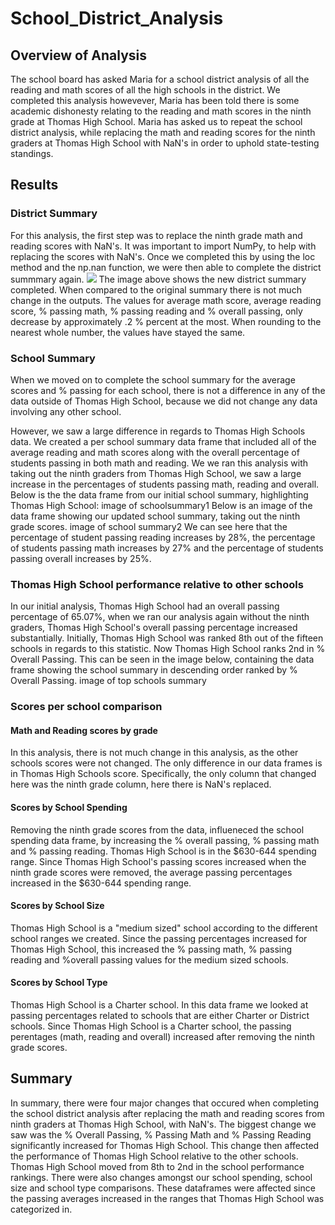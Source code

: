 # School_District_Analysis

## Overview of Analysis 
The school board has asked Maria for a school district analysis of all the reading and math scores of all the high schools in the district. 
We completed this analysis howevever, Maria has been told there is some academic dishonesty relating to the reading and math scores in the 
ninth grade at Thomas High School. Maria has asked us to repeat the school district analysis, while replacing the math and reading scores for 
the ninth graders at Thomas High School with NaN's in order to uphold state-testing standings. 

## Results
### District Summary 
For this analysis, the first step was to replace the ninth grade math and reading scores with NaN's.
It was important to import NumPy, to help with replacing the scores with NaN's. Once we completed this by using the loc method and the np.nan function, we were then able to complete the district summmary again.
![](resources/dataframe)
The image above shows the new district summary completed. When compared to the original summary there is not much change in the outputs. The values for average math score, average reading score, % passing math, % passing reading and % overall passing, only decrease by approximately .2 % percent at the most. When rounding to the nearest whole number, the values have stayed the same. 

### School Summary 
When we moved on to complete the school summary for the average scores and % passing for each school, there is not a difference in any of the data outside of Thomas High School, because we did not change any data involving any other school.

However, we saw a large difference in regards to Thomas High Schools data. 
We created a per school summary data frame that included all of the average reading and math scores along with the overall percentage of students passing in both math and reading. We we ran this analysis with taking out the ninth graders from Thomas High School, we saw a large increase in the percentages of students passing math, reading and overall. Below is the the data frame from our initial school summary, highlighting Thomas High School:
image of schoolsummary1
Below is an image of the data frame showing our updated school summary, taking out the ninth grade scores.
image of school summary2
We can see here that the percentage of student passing reading increases by 28%, the percentage of students passing math increases by 27% and the percentage of students passing overall increases by 25%.

### Thomas High School performance relative to other schools
In our initial analysis, Thomas High School had an overall passing percentage of 65.07%, when we ran our analysis again without the ninth graders, Thomas High School's overall passing percentage increased substantially. 
Initially, Thomas High School was ranked 8th out of the fifteen schools in regards to this statistic. Now Thomas High School ranks 2nd in % Overall Passing. This can be seen in the image below, containing the data frame showing the school summary in descending order ranked by % Overall Passing. 
image of top schools summary 

### Scores per school comparison 
#### Math and Reading scores by grade
In this analysis, there is not much change in this analysis, as the other schools scores were not changed. The only difference in our data frames is in Thomas High Schools score. Specifically, the only column that changed here was the ninth grade column, here there is NaN's replaced.

#### Scores by School Spending 
Removing the ninth grade scores from the data, influeneced the school spending data frame, by increasing the % overall passing, % passing math and % passing reading. Thomas High School is in the $630-644 spending range. Since Thomas High School's passing scores increased when the ninth grade scores were removed, the average passing percentages increased in the $630-644 spending range.

#### Scores by School Size
Thomas High School is a "medium sized" school according to the different school ranges we created. Since the passing percentages increased for Thomas High School, this increased the % passing math, % passing reading and %overall passing values for the medium sized schools. 

#### Scores by School Type 
Thomas High School is a Charter school. In this data frame we looked at passing percentages related to schools that are either Charter or District schools. Since Thomas High School is a Charter school, the passing perentages (math, reading and overall) increased after removing the ninth grade scores.

## Summary 
In summary, there were four major changes that occured when completing the school district analysis after replacing the math and reading scores from ninth graders at Thomas High School, with NaN's.
The biggest change we saw was the % Overall Passing, % Passing Math and % Passing Reading significantly increased for Thomas High School. 
This change then affected the performance of Thomas High School relative to the other schools. Thomas High School moved from 8th to 2nd in the school performance rankings. There were also changes amongst our school spending, school size and school type comparisons. These dataframes were affected since the passing averages increased in the ranges that Thomas High School was categorized in. 
